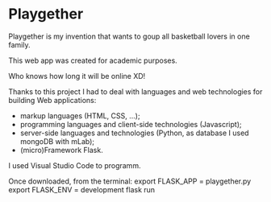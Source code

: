 # Playgether
Playgether is my invention that wants to goup all basketball lovers in one family.

This web app was created for academic purposes.

Who knows how long it will be online XD!

Thanks to this project I had to deal with languages and web technologies for building Web applications:
  - markup languages (HTML, CSS, ...);
  - programming languages and client-side technologies (Javascript);
  - server-side languages and technologies (Python, as database I used mongoDB with mLab);
  - (micro)Framework Flask.
  
I used Visual Studio Code to programm.

Once downloaded, from the terminal:
export FLASK_APP = playgether.py
export FLASK_ENV = development
flask run
